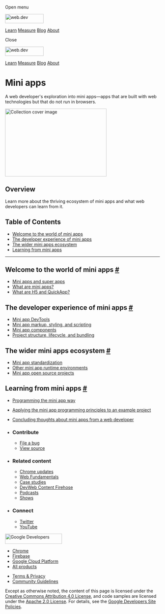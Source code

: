 <span class="w-tooltip w-tooltip--left">Open menu</span>

<a href="/" class="gc-analytics-event header-default__logo-link"><img src="/images/lockup.svg" alt="web.dev" class="header-default__logo" width="125" height="30" /></a>

<a href="/learn/" class="gc-analytics-event header-default__link">Learn</a> <a href="/measure/" class="gc-analytics-event header-default__link">Measure</a> <a href="/blog/" class="gc-analytics-event header-default__link">Blog</a> <a href="/about/" class="gc-analytics-event header-default__link">About</a>

<span class="w-tooltip">Close</span>

<a href="/" class="gc-analytics-event"><img src="/images/lockup.svg" alt="web.dev" class="drawer-default__logo" width="125" height="30" /></a>

<a href="/learn/" class="gc-analytics-event drawer-default__link">Learn</a> <a href="/measure/" class="gc-analytics-event drawer-default__link">Measure</a> <a href="/blog/" class="gc-analytics-event drawer-default__link">Blog</a> <a href="/about/" class="gc-analytics-event drawer-default__link">About</a>

Mini apps
=========

A web developer's exploration into mini apps—apps that are built with web technologies but that do not run in browsers.

<img src="https://web-dev.imgix.net/image/tcFciHGuF3MxnTr1y5ue01OGLBn2/eKSmiCo2lrPZctW51u6C.svg" alt="Collection cover image" class="w-masthead-path__image" width="330" height="220" />

Overview
--------

Learn more about the thriving ecosystem of mini apps and what web developers can learn from it.

Table of Contents
-----------------

-   <a href="#welcome-to-the-world-of-mini-apps" class="w-path-link">Welcome to the world of mini apps</a>
-   <a href="#the-developer-experience-of-mini-apps" class="w-path-link">The developer experience of mini apps</a>
-   <a href="#the-wider-mini-apps-ecosystem" class="w-path-link">The wider mini apps ecosystem</a>
-   <a href="#learning-from-mini-apps" class="w-path-link">Learning from mini apps</a>

------------------------------------------------------------------------

Welcome to the world of mini apps <a href="#welcome-to-the-world-of-mini-apps" class="w-headline-link">#</a>
------------------------------------------------------------------------------------------------------------

-   <a href="/mini-app-super-apps/" class="w-path-link">Mini apps and super apps</a>
-   <a href="/mini-app-about/" class="w-path-link">What are mini apps?</a>
-   <a href="/mini-app-what-are-h5-and-quickapp/" class="w-path-link">What are H5 and QuickApp?</a>

The developer experience of mini apps <a href="#the-developer-experience-of-mini-apps" class="w-headline-link">#</a>
--------------------------------------------------------------------------------------------------------------------

-   <a href="/mini-app-devtools/" class="w-path-link">Mini app DevTools</a>
-   <a href="/mini-app-markup-styling-and-scripting/" class="w-path-link">Mini app markup, styling, and scripting</a>
-   <a href="/mini-app-components/" class="w-path-link">Mini app components</a>
-   <a href="/mini-app-project-structure-lifecycle-and-bundling/" class="w-path-link">Project structure, lifecycle, and bundling</a>

The wider mini apps ecosystem <a href="#the-wider-mini-apps-ecosystem" class="w-headline-link">#</a>
----------------------------------------------------------------------------------------------------

-   <a href="/mini-app-standardization/" class="w-path-link">Mini app standardization</a>
-   <a href="/mini-app-alternative-runtime-environments/" class="w-path-link">Other mini app runtime environments</a>
-   <a href="/mini-app-open-source-projects/" class="w-path-link">Mini app open source projects</a>

Learning from mini apps <a href="#learning-from-mini-apps" class="w-headline-link">#</a>
----------------------------------------------------------------------------------------

-   <a href="/mini-app-programming-way/" class="w-path-link">Programming the mini app way</a>
-   <a href="/mini-app-example-project/" class="w-path-link">Applying the mini app programming principles to an example project</a>
-   <a href="/mini-app-conclusion/" class="w-path-link">Concluding thoughts about mini apps from a web developer</a>

-   ### Contribute

    -   <a href="https://github.com/GoogleChrome/web.dev/issues/new?assignees=&amp;labels=bug&amp;template=bug_report.md&amp;title=" class="w-footer__linkbox-link">File a bug</a>
    -   <a href="https://github.com/googlechrome/web.dev" class="w-footer__linkbox-link">View source</a>

-   ### Related content

    -   <a href="https://blog.chromium.org/" class="w-footer__linkbox-link">Chrome updates</a>
    -   <a href="https://developers.google.com/web/" class="w-footer__linkbox-link">Web Fundamentals</a>
    -   <a href="https://developers.google.com/web/showcase/" class="w-footer__linkbox-link">Case studies</a>
    -   <a href="https://devwebfeed.appspot.com/" class="w-footer__linkbox-link">DevWeb Content Firehose</a>
    -   <a href="/podcasts/" class="w-footer__linkbox-link">Podcasts</a>
    -   <a href="/shows/" class="w-footer__linkbox-link">Shows</a>

-   ### Connect

    -   <a href="https://www.twitter.com/ChromiumDev" class="w-footer__linkbox-link">Twitter</a>
    -   <a href="https://www.youtube.com/user/ChromeDevelopers" class="w-footer__linkbox-link">YouTube</a>

<a href="https://developers.google.com/" class="w-footer__utility-logo-link"><img src="/images/lockup-color.png" alt="Google Developers" class="w-footer__utility-logo" width="185" height="33" /></a>

-   <a href="https://developer.chrome.com/" class="w-footer__utility-link">Chrome</a>
-   <a href="https://firebase.google.com/" class="w-footer__utility-link">Firebase</a>
-   <a href="https://cloud.google.com/" class="w-footer__utility-link">Google Cloud Platform</a>
-   <a href="https://developers.google.com/products" class="w-footer__utility-link">All products</a>

<!-- -->

-   <a href="https://policies.google.com/" class="w-footer__utility-link">Terms &amp; Privacy</a>
-   <a href="/community-guidelines/" class="w-footer__utility-link">Community Guidelines</a>

Except as otherwise noted, the content of this page is licensed under the [Creative Commons Attribution 4.0 License](https://creativecommons.org/licenses/by/4.0/), and code samples are licensed under the [Apache 2.0 License](https://www.apache.org/licenses/LICENSE-2.0). For details, see the [Google Developers Site Policies](https://developers.google.com/terms/site-policies).
